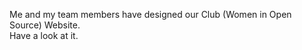 Me and my team members have designed our Club (Women in Open Source) Website.
<br/>
Have a look at it.
